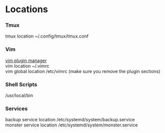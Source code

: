 # Locations

### Tmux
tmux location ~/.config/tmux/tmux.conf   

### Vim
[vim plugin manager](https://github.com/junegunn/vim-plug)    
vim location ~/.vimrc    
vim global location /etc/vimrc (make sure you remove the plugin sections)   

### Shell Scripts
/usr/local/bin

### Services
backup service location /etc/systemd/system/backup.service    
monster service location /etc/systemd/system/monster.service    

